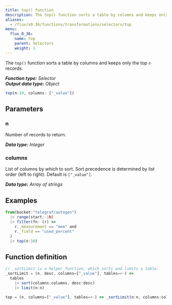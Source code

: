 ```yaml
---
title: top() function
description: The top() function sorts a table by columns and keeps only the top n records.
aliases:
  - /flux/v0.36/functions/transformations/selectors/top
menu:
  flux_0_36:
    name: top
    parent: Selectors
    weight: 1
---
```


The `top()` function sorts a table by columns and keeps only the top `n` records.

_**Function type:** Selector_  
_**Output data type:** Object_

```js
top(n:10, columns: ["_value"])
```

## Parameters

### n
Number of records to return.

_**Data type:** Integer_

### columns
List of columns by which to sort.
Sort precedence is determined by list order (left to right).
Default is `["_value"]`.

_**Data type:** Array of strings_

## Examples
```js
from(bucket:"telegraf/autogen")
  |> range(start:-1h)
  |> filter(fn: (r) =>
    r._measurement == "mem" and
    r._field == "used_percent"
  )
  |> top(n:10)
```

## Function definition
```js
// _sortLimit is a helper function, which sorts and limits a table.
_sortLimit = (n, desc, columns=["_value"], tables=<-) =>
  tables
    |> sort(columns:columns, desc:desc)
    |> limit(n:n)

top = (n, columns=["_value"], tables=<-) => _sortLimit(n:n, columns:columns, desc:true)
```
